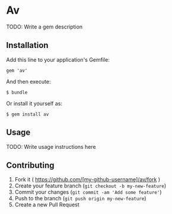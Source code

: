 # Av

TODO: Write a gem description

## Installation

Add this line to your application's Gemfile:

    gem 'av'

And then execute:

    $ bundle

Or install it yourself as:

    $ gem install av

## Usage

TODO: Write usage instructions here

## Contributing

1. Fork it ( https://github.com/[my-github-username]/av/fork )
2. Create your feature branch (`git checkout -b my-new-feature`)
3. Commit your changes (`git commit -am 'Add some feature'`)
4. Push to the branch (`git push origin my-new-feature`)
5. Create a new Pull Request

